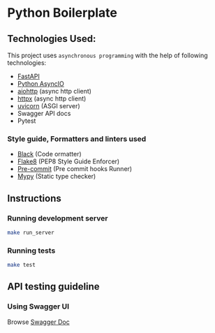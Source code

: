 # Python Boilerplate

## Technologies Used:
This project uses `asynchronous programming` with the help of following technologies:

- [FastAPI](https://github.com/tiangolo/fastapi)
- [Python AsyncIO](https://docs.python.org/3/library/asyncio.html)
- [aiohttp](https://github.com/aio-libs/aiohttp) (async http client)  
- [httpx](https://github.com/encode/httpx) (async http client)   
- [uvicorn](https://github.com/encode/uvicorn) (ASGI server)
- Swagger API docs  
- Pytest


### Style guide, Formatters and linters used

- [Black](https://github.com/psf/black) (Code ormatter)
- [Flake8](https://flake8.pycqa.org/en/latest/) (PEP8 Style Guide Enforcer)
- [Pre-commit](https://github.com/pre-commit/pre-commit)  (Pre commit hooks Runner)
- [Mypy](https://github.com/python/mypy) (Static type checker)


## Instructions

### Running development server

```bash
make run_server
```

### Running tests

```bash
make test
```

## API testing guideline
### Using Swagger UI
Browse [Swagger Doc](http://127.0.0.1:8090/docs)
